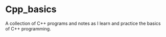 # Cpp_basics
A collection of C++ programs and notes as I learn and practice the basics of C++ programming.

